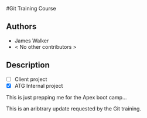 #Git Training Course

## Authors
* James Walker
* < No other contributors >

## Description
- [ ] Client project
- [x] ATG Internal project

This is just prepping me for the Apex boot camp...


This is an aribtrary update requested by the Git training. 

